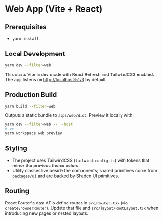 # Web App (Vite + React)

## Prerequisites

- `yarn install`

## Local Development

```bash
yarn dev --filter=web
```

This starts Vite in dev mode with React Refresh and TailwindCSS enabled. The app listens on [http://localhost:5173](http://localhost:5173) by default.

## Production Build

```bash
yarn build --filter=web
```

Outputs a static bundle to `apps/web/dist`. Preview it locally with:

```bash
yarn dev --filter=web -- --host
# or
yarn workspace web preview
```

## Styling

- The project uses TailwindCSS (`tailwind.config.ts`) with tokens that mirror the previous theme colors.
- Utility classes live beside the components; shared primitives come from `packages/ui` and are backed by Shadcn UI primitives.

## Routing
React Router's data APIs define routes in `src/Router.tsx` (via `createBrowserRouter`). Update that file and `src/layout/RootLayout.tsx` when introducing new pages or nested layouts.
